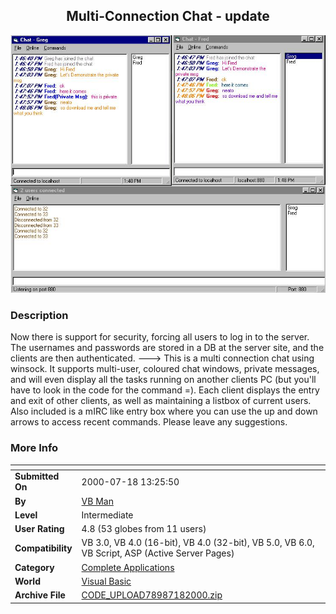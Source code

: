 ﻿<div align="center">

## Multi\-Connection Chat \- update

<img src="PIC2000718143917782.jpg">
</div>

### Description

Now there is support for security, forcing all users to log in to the server. The usernames and passwords are stored in a DB at the server site, and the clients are then authenticated. ---> This is a multi connection chat using winsock. It supports multi-user, coloured chat windows, private messages, and will even display all the tasks running on another clients PC (but you'll have to look in the code for the command =). Each client displays the entry and exit of other clients, as well as maintaining a listbox of current users. Also included is a mIRC like entry box where you can use the up and down arrows to access recent commands. Please leave any suggestions.
 
### More Info
 


<span>             |<span>
---                |---
**Submitted On**   |2000-07-18 13:25:50
**By**             |[VB Man](https://github.com/Planet-Source-Code/PSCIndex/blob/master/ByAuthor/vb-man.md)
**Level**          |Intermediate
**User Rating**    |4.8 (53 globes from 11 users)
**Compatibility**  |VB 3\.0, VB 4\.0 \(16\-bit\), VB 4\.0 \(32\-bit\), VB 5\.0, VB 6\.0, VB Script, ASP \(Active Server Pages\) 
**Category**       |[Complete Applications](https://github.com/Planet-Source-Code/PSCIndex/blob/master/ByCategory/complete-applications__1-27.md)
**World**          |[Visual Basic](https://github.com/Planet-Source-Code/PSCIndex/blob/master/ByWorld/visual-basic.md)
**Archive File**   |[CODE\_UPLOAD78987182000\.zip](https://github.com/Planet-Source-Code/vb-man-multi-connection-chat-update__1-9863/archive/master.zip)








